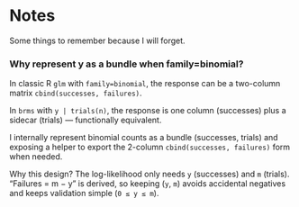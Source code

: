 # Notes

Some things to remember because I will forget.

### Why represent y as a bundle when family=binomial?

In classic R `glm` with `family=binomial`, the response can be a two-column matrix `cbind(successes, failures)`.

In `brms` with `y | trials(n)`, the response is one column (successes) plus a sidecar (trials) — functionally equivalent.

I internally represent binomial counts as a bundle (successes, trials) and exposing a helper to export the 2-column `cbind(successes, failures)` form when needed.

Why this design? The log-likelihood only needs `y` (successes) and `m` (trials). “Failures = m − y” is derived, so keeping (`y`, `m`) avoids accidental negatives and keeps validation simple (`0 ≤ y ≤ m`).

